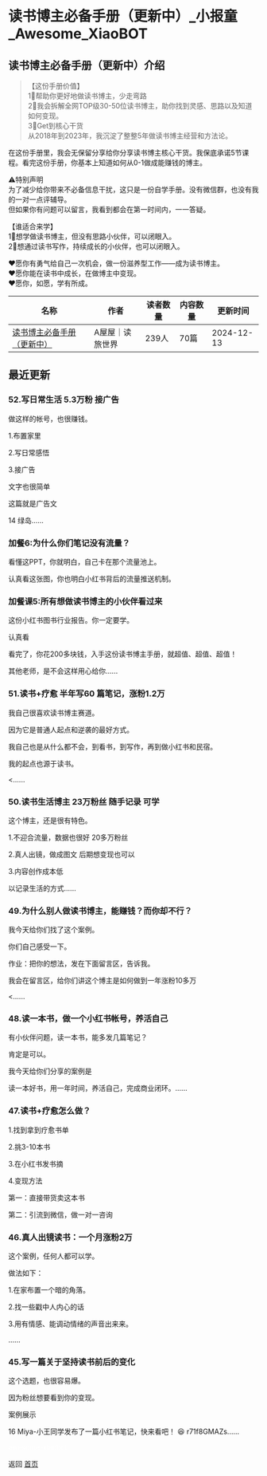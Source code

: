 # 读书博主必备手册（更新中）_小报童_Awesome_XiaoBOT

## 读书博主必备手册（更新中）介绍
> 【这份手册价值】    
1⃣️帮助你更好地做读书博主，少走弯路    
2⃣️我会拆解全网TOP级30-50位读书博主，助你找到灵感、思路以及知道如何变现。    
3⃣️Get到核心干货    
从2018年到2023年，我沉淀了整整5年做读书博主经营和方法论。    
    
在这份手册里，我会无保留分享给你分享读书博主核心干货。我保底承诺5节课程。看完这份手册，你基本上知道如何从0-1做成能赚钱的博主。    
    
⚠️特别声明    
为了减少给你带来不必备信息干扰，这只是一份自学手册。没有微信群，也没有我的一对一点评辅导。    
但如果你有问题可以留言，我看到都会在第一时间内，一一答疑。    
    
【谁适合来学】    
1⃣️想学做读书博主，但没有思路小伙伴，可以闭眼入。    
2⃣️想通过读书写作，持续成长的小伙伴，也可以闭眼入。    
    
❤️愿你有勇气给自己一次机会，做一份滋养型工作——成为读书博主。    
❤️愿你能在读书中成长，在做博主中变现。    
❤️愿你，如愿，学有所成。  
  


|名称|作者|读者数量|内容数量|更新时间|
|---|---|---|---|---|
|[读书博主必备手册（更新中）](https://xiaobot.net/p/wuwudushuy?refer=0b133df9-27dc-423b-8101-639049001c13)|A屋屋｜读旅世界|239人|70篇|2024-12-13|

## 最近更新
### 52.写日常生活 5.3万粉 接广告

做这样的帐号，也很赚钱。

1.布置家里

2.写日常感悟

3.接广告

文字也很简单

这篇就是广告文

14 绿岛......

### 加餐6:为什么你们笔记没有流量？

看懂这PPT，你就明白，自己卡在那个流量池上。

认真看这张图，你也明白小红书背后的流量推送机制。

### 加餐课5:所有想做读书博主的小伙伴看过来

这份小红书图书行业报告。你一定要学。

认真看

看完了，你花200多块钱，入手这份读书博主手册，就超值、超值、超值！

其他老师，是不会这样用心给你......

### 51.读书+疗愈 半年写60 篇笔记，涨粉1.2万

我自己很喜欢读书博主赛道。

因为它是普通人起点和逆袭的最好方式。

我自己也是从什么都不会，到看书，到写作，再到做小红书和民宿。

我的起点也源于读书。

<......

### 50.读书生活博主 23万粉丝 随手记录 可学

这个博主，还是很有特色。

1.不迎合流量，数据也很好 20多万粉丝

2.真人出镜，做成图文 后期想变现也可以

3.内容创作成本低

以记录生活的方式......

### 49.为什么别人做读书博主，能赚钱？而你却不行？

我今天给你们找了这个案例。

你们自己感受一下。

作业：把你的想法，发在下面留言区，告诉我。

我会在留言区，给你们讲这个博主是如何做到一年涨粉10多万

<......

### 48.读一本书，做一个小红书帐号，养活自己

有小伙伴问题，读一本书，能多发几篇笔记？

肯定是可以。

我今天给你们分享的案例是

读一本好书，用一年时间，养活自己，完成商业闭环。......

### 47.读书+疗愈怎么做？

1.找到拿到疗愈书单

2.挑3-10本书

3.在小红书发书摘

4.变现方法

第一：直接带货卖这本书

第二：引流到微信，做一对一咨询

### 46.真人出镜读书：一个月涨粉2万

这个案例，任何人都可以学。

做法如下：

1.在家布置一个暗的角落。

2.找一些戳中人内心的话

3.用有情感、能调动情绪的声音出来来。

......

### 45.写一篇关于坚持读书前后的变化

这个选题，也很容易爆。

因为粉丝想要看到你的变现。

案例展示

16 Miya-小王同学发布了一篇小红书笔记，快来看吧！ 😆 r71f8GMAZs......


<a href="https://github.com/Reno9527/awesome-xiaobot" style="color: white; text-decoration: none;">awesome-xiaobot</a>

返回 [首页](../README.md)
